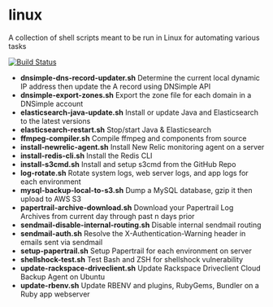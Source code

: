 linux
=======

A collection of shell scripts meant to be run in Linux for automating various tasks

[![Build Status](https://travis-ci.org/swoodford/linux.svg?branch=master)](https://travis-ci.org/swoodford/linux)

- **dnsimple-dns-record-updater.sh** Determine the current local dynamic IP address then update the A record using DNSimple API
- **dnsimple-export-zones.sh** Export the zone file for each domain in a DNSimple account
- **elasticsearch-java-update.sh** Install or update Java and Elasticsearch to the latest versions
- **elasticsearch-restart.sh** Stop/start Java & Elasticsearch
- **ffmpeg-compiler.sh** Compile ffmpeg and components from source
- **install-newrelic-agent.sh** Install New Relic monitoring agent on a server
- **install-redis-cli.sh** Install the Redis CLI
- **install-s3cmd.sh** Install and setup s3cmd from the GitHub Repo
- **log-rotate.sh** Rotate system logs, web server logs, and app logs for each environment
- **mysql-backup-local-to-s3.sh** Dump a MySQL database, gzip it then upload to AWS S3
- **papertrail-archive-download.sh** Download your Papertrail Log Archives from current day through past n days prior
- **sendmail-disable-internal-routing.sh** Disable internal sendmail routing
- **sendmail-auth.sh** Resolve the X-Authentication-Warning header in emails sent via sendmail
- **setup-papertrail.sh** Setup Papertrail for each environment on server
- **shellshock-test.sh** Test Bash and ZSH for shellshock vulnerability
- **update-rackspace-driveclient.sh** Update Rackspace Driveclient Cloud Backup Agent on Ubuntu
- **update-rbenv.sh** Update RBENV and plugins, RubyGems, Bundler on a Ruby app webserver